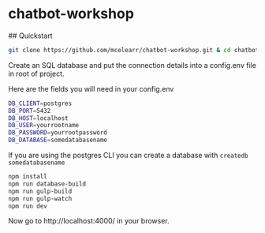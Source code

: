 # chatbot-workshop

## Quickstart

```bash
git clone https://github.com/mcelearr/chatbot-workshop.git & cd chatbot-workshop
```
Create an SQL database and put the connection details into a config.env file in root of project.

Here are the fields you will need in your config.env

```bash
DB_CLIENT=postgres
DB_PORT=5432
DB_HOST=localhost
DB_USER=yourrootname
DB_PASSWORD=yourrootpassword
DB_DATABASE=somedatabasename
```

If you are using the postgres CLI you can create a database with `createdb somedatabasename`

```bash
npm install
npm run database-build
npm run gulp-build
npm run gulp-watch
npm run dev
```
Now go to http://localhost:4000/ in your browser.
